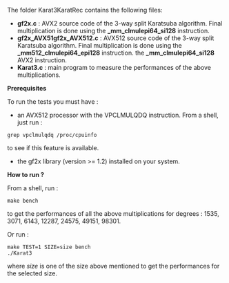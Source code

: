 The folder Karat3KaratRec contains the following files:

* **gf2x.c** : AVX2 source code of the 3-way split Karatsuba algorithm. Final multiplication is done using 
the **_mm_clmulepi64_si128**  instruction.
* **gf2x_AVX51gf2x_AVX512.c** : AVX512 source code of the 3-way split Karatsuba algorithm. Final multiplication is done using the **_mm512_clmulepi64_epi128** instruction.
the **_mm_clmulepi64_si128** AVX2 instruction.
* **Karat3.c** : main program to measure the performances of the above multiplications.

**Prerequisites**

To run the tests you must have :
* an AVX512 processor with the VPCLMULQDQ instruction. From a shell, just run :
```console
grep vpclmulqdq /proc/cpuinfo
``` 
to see if this feature is available.
* the gf2x library (version >= 1.2) installed on your system.

**How to run ?**

From a shell, run :

```console
make bench
```

to get the performances of all the above multiplications for degrees : 1535, 3071, 6143, 12287, 24575, 49151, 98301.

Or run :

```console
make TEST=1 SIZE=size bench
./Karat3
```
where *size* is one of the size above mentioned to get the performances for the selected size.
 
